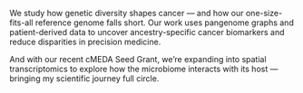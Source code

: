 We study how genetic diversity shapes cancer — and how our one-size-fits-all reference genome falls short. Our work uses pangenome graphs and patient-derived data to uncover ancestry-specific cancer biomarkers and reduce disparities in precision medicine.

And with our recent cMEDA Seed Grant, we’re expanding into spatial transcriptomics to explore how the microbiome interacts with its host — bringing my scientific journey full circle.
